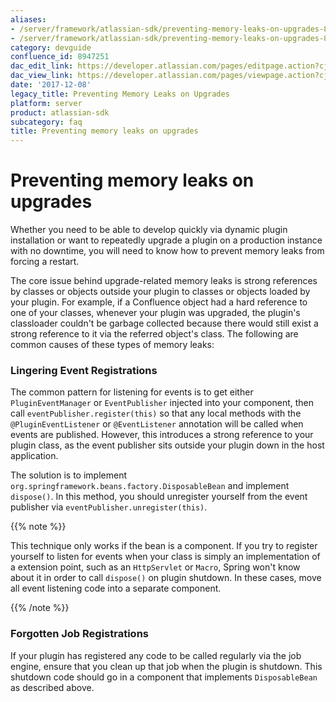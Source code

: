 ```yaml
---
aliases:
- /server/framework/atlassian-sdk/preventing-memory-leaks-on-upgrades-8947251.html
- /server/framework/atlassian-sdk/preventing-memory-leaks-on-upgrades-8947251.md
category: devguide
confluence_id: 8947251
dac_edit_link: https://developer.atlassian.com/pages/editpage.action?cjm=wozere&pageId=8947251
dac_view_link: https://developer.atlassian.com/pages/viewpage.action?cjm=wozere&pageId=8947251
date: '2017-12-08'
legacy_title: Preventing Memory Leaks on Upgrades
platform: server
product: atlassian-sdk
subcategory: faq
title: Preventing memory leaks on upgrades
---
```

# Preventing memory leaks on upgrades

Whether you need to be able to develop quickly via dynamic plugin installation or want to repeatedly upgrade a plugin on a production instance with no downtime, you will need to know how to prevent memory leaks from forcing a restart.

The core issue behind upgrade-related memory leaks is strong references by classes or objects outside your plugin to classes or objects loaded by your plugin. For example, if a Confluence object had a hard reference to one of your classes, whenever your plugin was upgraded, the plugin's classloader couldn't be garbage collected because there would still exist a strong reference to it via the referred object's class. The following are common causes of these types of memory leaks:

### Lingering Event Registrations

The common pattern for listening for events is to get either `PluginEventManager` or `EventPublisher` injected into your component, then call `eventPublisher.register(this)` so that any local methods with the `@PluginEventListener` or `@EventListener` annotation will be called when events are published. However, this introduces a strong reference to your plugin class, as the event publisher sits outside your plugin down in the host application.

The solution is to implement `org.springframework.beans.factory.DisposableBean` and implement `dispose()`. In this method, you should unregister yourself from the event publisher via `eventPublisher.unregister(this)`.

{{% note %}}

This technique only works if the bean is a component. If you try to register yourself to listen for events when your class is simply an implementation of a extension point, such as an `HttpServlet` or `Macro`, Spring won't know about it in order to call `dispose()` on plugin shutdown. In these cases, move all event listening code into a separate component.

{{% /note %}}

### Forgotten Job Registrations

If your plugin has registered any code to be called regularly via the job engine, ensure that you clean up that job when the plugin is shutdown. This shutdown code should go in a component that implements `DisposableBean` as described above.



































































































































































































































































































































































































































